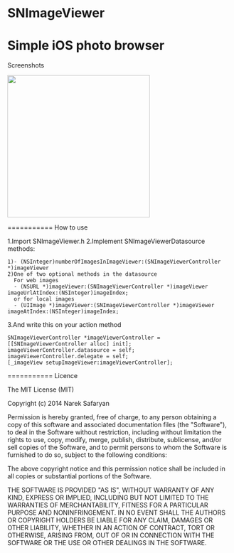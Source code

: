SNImageViewer
=============

Simple iOS photo browser
===========
Screenshots

<img src="https://raw.githubusercontent.com/NarekSafaryan/SNImageViewer/master/SNImageViewerDemo/screenshot.png" width=320>

===========
How to use

1.Import SNImageViewer.h 
2.Implement SNImageViewerDatasource methods:

	1)- (NSInteger)numberOfImagesInImageViewer:(SNImageViewerController *)imageViewer
	2)One of two optional methods in the datasource
	  For web images
	  - (NSURL *)imageViewer:(SNImageViewerController *)imageViewer imageUrlAtIndex:(NSInteger)imageIndex;
	  or for local images
	  - (UIImage *)imageViewer:(SNImageViewerController *)imageViewer imageAtIndex:(NSInteger)imageIndex;

3.And write this on your action method

	SNImageViewerController *imageViewerController = [[SNImageViewerController alloc] init];
	imageViewerController.datasource = self;
	imageViewerController.delegate = self;
	[_imageView setupImageViewer:imageViewerController]; 


===========
Licence

The MIT License (MIT)

Copyright (c) 2014 Narek Safaryan

Permission is hereby granted, free of charge, to any person obtaining a copy
of this software and associated documentation files (the "Software"), to deal
in the Software without restriction, including without limitation the rights
to use, copy, modify, merge, publish, distribute, sublicense, and/or sell
copies of the Software, and to permit persons to whom the Software is
furnished to do so, subject to the following conditions:

The above copyright notice and this permission notice shall be included in all
copies or substantial portions of the Software.

THE SOFTWARE IS PROVIDED "AS IS", WITHOUT WARRANTY OF ANY KIND, EXPRESS OR
IMPLIED, INCLUDING BUT NOT LIMITED TO THE WARRANTIES OF MERCHANTABILITY,
FITNESS FOR A PARTICULAR PURPOSE AND NONINFRINGEMENT. IN NO EVENT SHALL THE
AUTHORS OR COPYRIGHT HOLDERS BE LIABLE FOR ANY CLAIM, DAMAGES OR OTHER
LIABILITY, WHETHER IN AN ACTION OF CONTRACT, TORT OR OTHERWISE, ARISING FROM,
OUT OF OR IN CONNECTION WITH THE SOFTWARE OR THE USE OR OTHER DEALINGS IN THE
SOFTWARE.
